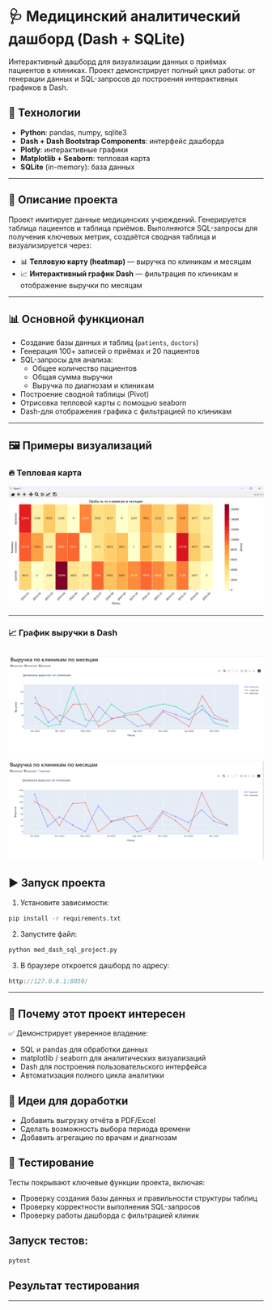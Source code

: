 # 🩺 Медицинский аналитический дашборд (Dash + SQLite)

Интерактивный дашборд для визуализации данных о приёмах пациентов в клиниках. Проект демонстрирует полный цикл работы: от генерации данных и SQL-запросов до построения интерактивных графиков в Dash.

## 🔧 Технологии

- **Python**: pandas, numpy, sqlite3
- **Dash + Dash Bootstrap Components**: интерфейс дашборда
- **Plotly**: интерактивные графики
- **Matplotlib + Seaborn**: тепловая карта
- **SQLite** (in-memory): база данных

---

## 📌 Описание проекта

Проект имитирует данные медицинских учреждений. Генерируется таблица пациентов и таблица приёмов. Выполняются SQL-запросы для получения ключевых метрик, создаётся сводная таблица и визуализируется через:

- 📊 **Тепловую карту (heatmap)** — выручка по клиникам и месяцам
- 📈 **Интерактивный график Dash** — фильтрация по клиникам и отображение выручки по месяцам

---

## 📊 Основной функционал

- Создание базы данных и таблиц (`patients`, `doctors`)
- Генерация 100+ записей о приёмах и 20 пациентов
- SQL-запросы для анализа:
  - Общее количество пациентов
  - Общая сумма выручки
  - Выручка по диагнозам и клиникам
- Построение сводной таблицы (Pivot)
- Отрисовка тепловой карты с помощью seaborn
- Dash-для отображения графика с фильтрацией по клиникам

---

## 🖼️ Примеры визуализаций

### 🔥 Тепловая карта

![Heatmap по клиникам](screenshots/heatmap.png)

---

### 📈 График выручки в Dash

![Интерактивный график](screenshots/dashboard1.png)
![Интерактивный график](screenshots/dashboard2.png)
---

## ▶️ Запуск проекта

1. Установите зависимости:
```bash
pip install -r requirements.txt
```
2. Запустите файл:
```bash
python med_dash_sql_project.py
```
3. В браузере откроется дашборд по адресу:
```cpp
http://127.0.0.1:8050/
```
---

## 🔎 Почему этот проект интересен
✅ Демонстрирует уверенное владение:

- SQL и pandas для обработки данных
- matplotlib / seaborn для аналитических визуализаций
- Dash для построения пользовательского интерфейса
- Автоматизация полного цикла аналитики

## 📌 Идеи для доработки
- Добавить выгрузку отчёта в PDF/Excel
- Сделать возможность выбора периода времени
- Добавить агрегацию по врачам и диагнозам

## 🧪 Тестирование
Тесты покрывают ключевые функции проекта, включая:
- Проверку создания базы данных и правильности структуры таблиц
- Проверку корректности выполнения SQL-запросов
- Проверку работы дашборда с фильтрацией клиник

## Запуск тестов:
```bash
pytest
```
## Результат тестирования

---

